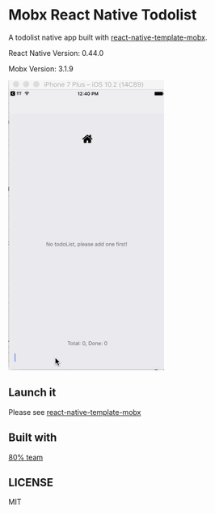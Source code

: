 # Mobx React Native Todolist

A todolist native app built with [react-native-template-mobx](https://github.com/80percent/react-native-template-mobx).

React Native Version: 0.44.0

Mobx Version: 3.1.9

![screenshot](https://github.com/80percent/mobx-react-native-todolist/raw/master/img/screenshot.gif)

## Launch it

Please see [react-native-template-mobx](https://github.com/80percent/react-native-template-mobx)

## Built with

[80% team](https://www.80percent.io)

## LICENSE

MIT
